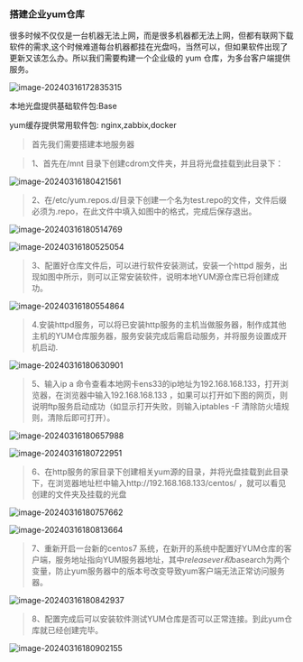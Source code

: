 ### 搭建企业yum仓库

很多时候不仅仅是一台机器无法上网，而是很多机器都无法上网，但都有联网下载软件的需求,这个时候难道每台机器都挂在光盘吗，当然可以，但如果软件出现了更新又该怎么办。所以我们需要构建一个企业级的 yum 仓库，为多台客户端提供服务。

![image-20240316172835315](C:\Users\JackietBao\AppData\Roaming\Typora\typora-user-images\image-20240316172835315.png)

本地光盘提供基础软件包:Base

yum缓存提供常用软件包: nginx,zabbix,docker

> 首先我们需要搭建本地服务器

> 1、首先在/mnt 目录下创建cdrom文件夹，并且将光盘挂载到此目录下：

![image-20240316180421561](C:\Users\JackietBao\AppData\Roaming\Typora\typora-user-images\image-20240316180421561.png)

> 2、在/etc/yum.repos.d/目录下创建一个名为test.repo的文件，文件后缀必须为.repo，在此文件中填入如图中的格式，完成后保存退出。

![image-20240316180514769](C:\Users\JackietBao\AppData\Roaming\Typora\typora-user-images\image-20240316180514769.png)

![image-20240316180525054](C:\Users\JackietBao\AppData\Roaming\Typora\typora-user-images\image-20240316180525054.png)

> 3、配置好仓库文件后，可以进行软件安装测试，安装一个httpd 服务，出现如图中所示，则可以正常安装软件，说明本地YUM源仓库已将创建成功。

![image-20240316180554864](C:\Users\JackietBao\AppData\Roaming\Typora\typora-user-images\image-20240316180554864.png)

> 4.安装httpd服务，可以将已安装http服务的主机当做服务器，制作成其他主机的YUM仓库服务器，服务安装完成后需启动服务，并将服务设置成开机启动.

![image-20240316180630901](C:\Users\JackietBao\AppData\Roaming\Typora\typora-user-images\image-20240316180630901.png)

> 5、输入ip a 命令查看本地网卡ens33的ip地址为192.168.168.133，打开浏览器，在浏览器中输入192.168.168.133 ，如果可以打开如下图的网页，则说明ftp服务启动成功（如显示打开失败，则输入iptables -F 清除防火墙规则，清除后即可打开）。

![image-20240316180657988](C:\Users\JackietBao\AppData\Roaming\Typora\typora-user-images\image-20240316180657988.png)

![image-20240316180722951](C:\Users\JackietBao\AppData\Roaming\Typora\typora-user-images\image-20240316180722951.png)

> 6、在http服务的家目录下创建相关yum源的目录，并将光盘挂载到此目录下，在浏览器地址栏中输入http://192.168.168.133/centos/ ，就可以看见创建的文件夹及挂载的光盘

![image-20240316180757662](C:\Users\JackietBao\AppData\Roaming\Typora\typora-user-images\image-20240316180757662.png)

![image-20240316180813664](C:\Users\JackietBao\AppData\Roaming\Typora\typora-user-images\image-20240316180813664.png)

> 7、重新开启一台新的centos7 系统，在新开的系统中配置好YUM仓库的客户端，服务地址指向YUM服务器地址，其中$releasever 和$basearch为两个变量，防止yum服务器中的版本号改变导致yum客户端无法正常访问服务器。

![image-20240316180842937](C:\Users\JackietBao\AppData\Roaming\Typora\typora-user-images\image-20240316180842937.png)

> 8、配置完成后可以安装软件测试YUM仓库是否可以正常连接。到此yum仓库就已经创建完毕。

![image-20240316180902155](C:\Users\JackietBao\AppData\Roaming\Typora\typora-user-images\image-20240316180902155.png)
